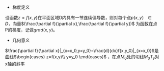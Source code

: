 

- 梯度定义

设函数$z=f(x,y)$在平面区域D内具有一节连续偏导数，则对每个点$p(x,y）\in D$，向量$(\frac{\partial f}{\partial x},\frac{\partial f}{\partial y})$ 为函数在点P的梯度，记做$grad(x,y)$。



- 几何意义

$\frac{\partial f}{\partial x}|_{x=x_0,y=y_0}=\frac{d}{dx}f(x,y_0)|_{x=x_0}$是曲线$\begin{cases} z=f(x,y)\\ y=y_0 \end{cases}$ ，在点$M_0$处的切线$M_0T_y$对x轴的斜率



